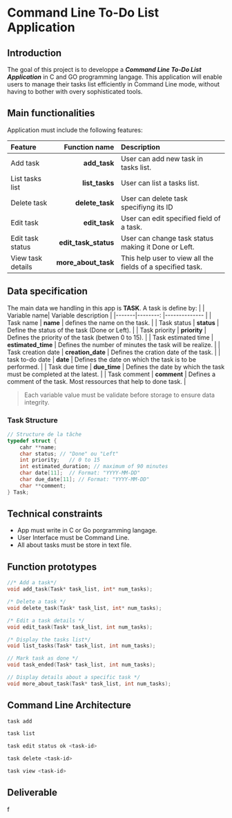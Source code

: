 # Command Line To-Do List Application

## Introduction

The goal of this project is to developpe a ***Command Line To-Do List Application*** in C  and GO programming langage. This application will enable users to manage their tasks list efficiently in Command Line mode, without having to bother with overy sophisticated tools.

## Main functionalities

Application must include the following features:

| Feature    | Function name|    Description    |
|:-----------|-----:|:------------------------|
| Add task | **add_task** | User can add new task in tasks list.|
| List tasks list | **list_tasks**| User can list a tasks list. |
| Delete task | **delete_task** | User can delete task specifiyng its ID |
| Edit task | **edit_task** | User can edit specified field of a task. |
| Edit task status | **edit_task_status** | User can change task status making it Done or Left. |
| View task details | **more_about_task** | This help user to view all the fields of a specified task. |

## Data specification

The main data we handling in this app is **TASK**. A task is define by:
| | Variable name| Variable description |
|-------|--------: |-------------- |
| Task name | **name** | defines the name on the task. |
| Task status | **status** | Define the status of the task (Done or Left). |
| Task priority | **priority** | Defines the priority of the task (betwen 0 to 15). |
| Task estimated time | **estimated_time** | Defines the number of minutes the task will be realize. |
| Task creation date | **creation_date** | Defines the cration date of the task. |
| task to-do date | **date** | Defines the date on which the task is to be performed. |
| Task due time | **due_time** | Defines the date by which the task must be completed at the latest. |
| Task comment | **comment** | Defines a comment of the task. Most ressources that help to done task. |

> Each variable value must be validate before storage to ensure data integrity.

### Task Structure

```C
// Structure de la tâche
typedef struct {
    cahr **name;
    char status; // "Done" ou "Left"
    int priority;   // 0 to 15
    int estimated_duration; // maximum of 90 minutes
    char date[11];  // Format: "YYYY-MM-DD"
    char due_date[11]; // Format: "YYYY-MM-DD"
    char **comment;
} Task;
```

## Technical constraints

- App must write in C or Go porgramming langage.
- User Interface must be Command Line.
- All about tasks must be store in text file.

## Function prototypes

```h
//* Add a task*/
void add_task(Task* task_list, int* num_tasks);

/* Delete a task */
void delete_task(Task* task_list, int* num_tasks);

/* Edit a task details */
void edit_task(Task* task_list, int num_tasks);

/* Display the tasks list*/
void list_tasks(Task* task_list, int num_tasks);

// Mark task as done */
void task_ended(Task* task_list, int num_tasks);

// Display details about a specific task */
void more_about_task(Task* task_list, int num_tasks);
```

## Command Line Architecture

```bash
task add 

task list

task edit status ok <task-id>

task delete <task-id>

task view <task-id>
```

## Deliverable

f
